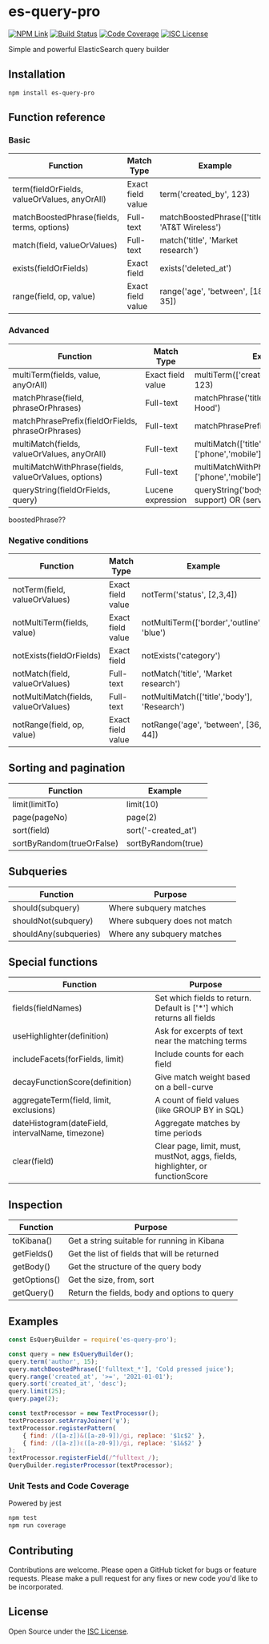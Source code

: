 # es-query-pro

[![NPM Link](https://img.shields.io/npm/v/es-query-pro?v=1.0.0)](https://npmjs.com/package/es-query-pro)
[![Build Status](https://ci.appveyor.com/api/projects/status/github/kensnyder/es-query-pro?branch=master&svg=true&v=1.0.0)](https://ci.appveyor.com/project/kensnyder/es-query-pro/branch/master)
[![Code Coverage](https://codecov.io/gh/kensnyder/es-query-pro/branch/master/graph/badge.svg?v=1.0.0)](https://codecov.io/gh/kensnyder/es-query-pro)
[![ISC License](https://img.shields.io/npm/l/es-query-pro.svg?v=1.0.0)](https://opensource.org/licenses/ISC)

Simple and powerful ElasticSearch query builder

## Installation

`npm install es-query-pro`

## Function reference

### Basic

| Function                                     | Match Type        | Example                                         |
| -------------------------------------------- | ----------------- | ----------------------------------------------- |
| term(fieldOrFields, valueOrValues, anyOrAll) | Exact field value | term('created_by', 123)                         |
| matchBoostedPhrase(fields, terms, options)   | Full-text         | matchBoostedPhrase(\['title'], 'AT&T Wireless') |
| match(field, valueOrValues)                  | Full-text         | match('title', 'Market research')               |
| exists(fieldOrFields)                        | Exact field       | exists('deleted_at')                            |
| range(field, op, value)                      | Exact field value | range('age', 'between', \[18, 35])              |

### Advanced

| Function                                             | Match Type        | Example                                                      |
| ---------------------------------------------------- | ----------------- | ------------------------------------------------------------ |
| multiTerm(fields, value, anyOrAll)                   | Exact field value | multiTerm(\['created_by','modified_by'], 123)                |
| matchPhrase(field, phraseOrPhrases)                  | Full-text         | matchPhrase('title', 'Little Red Riding Hood')               |
| matchPhrasePrefix(fieldOrFields, phraseOrPhrases)    | Full-text         | matchPhrasePrefix('title', 'Little Red R')                   |
| multiMatch(fields, valueOrValues, anyOrAll)          | Full-text         | multiMatch(\['title','body'], \['phone','mobile'], 'ALL')    |
| multiMatchWithPhrase(fields, valueOrValues, options) | Full-text         | multiMatchWithPhrase(\['title','body'], \['phone','mobile']) |
| queryString(fieldOrFields, query)                    | Lucene expression | queryString('body', '(tech AND support) OR (service desk)')  |

boostedPhrase??

### Negative conditions

| Function                             | Match Type        | Example                                      |
| ------------------------------------ | ----------------- | -------------------------------------------- |
| notTerm(field, valueOrValues)        | Exact field value | notTerm('status', \[2,3,4])                  |
| notMultiTerm(fields, value)          | Exact field value | notMultiTerm(\['border','outline'], 'blue')  |
| notExists(fieldOrFields)             | Exact field       | notExists('category')                        |
| notMatch(field, valueOrValues)       | Full-text         | notMatch('title', 'Market research')         |
| notMultiMatch(fields, valueOrValues) | Full-text         | notMultiMatch(\['title','body'], 'Research') |
| notRange(field, op, value)           | Exact field value | notRange('age', 'between', \[36, 44\])       |

## Sorting and pagination

| Function                  | Example             |
| ------------------------- | ------------------- |
| limit(limitTo)            | limit(10)           |
| page(pageNo)              | page(2)             |
| sort(field)               | sort('-created_at') |
| sortByRandom(trueOrFalse) | sortByRandom(true)  |

## Subqueries

| Function              | Purpose                       |
| --------------------- | ----------------------------- |
| should(subquery)      | Where subquery matches        |
| shouldNot(subquery)   | Where subquery does not match |
| shouldAny(subqueries) | Where any subquery matches    |

## Special functions

| Function                                         | Purpose                                                                       |
| ------------------------------------------------ | ----------------------------------------------------------------------------- |
| fields(fieldNames)                               | Set which fields to return. Default is \['\*'] which returns all fields       |
| useHighlighter(definition)                       | Ask for excerpts of text near the matching terms                              |
| includeFacets(forFields, limit)                  | Include counts for each field                                                 |
| decayFunctionScore(definition)                   | Give match weight based on a bell-curve                                       |
| aggregateTerm(field, limit, exclusions)          | A count of field values (like GROUP BY in SQL)                                |
| dateHistogram(dateField, intervalName, timezone) | Aggregate matches by time periods                                             |
| clear(field)                                     | Clear page, limit, must, mustNot, aggs, fields, highlighter, or functionScore |

## Inspection

| Function     | Purpose                                      |
| ------------ | -------------------------------------------- |
| toKibana()   | Get a string suitable for running in Kibana  |
| getFields()  | Get the list of fields that will be returned |
| getBody()    | Get the structure of the query body          |
| getOptions() | Get the size, from, sort                     |
| getQuery()   | Return the fields, body and options to query |

## Examples

```js
const EsQueryBuilder = require('es-query-pro');

const query = new EsQueryBuilder();
query.term('author', 15);
query.matchBoostedPhrase(['fulltext_*'], 'Cold pressed juice');
query.range('created_at', '>=', '2021-01-01');
query.sort('created_at', 'desc');
query.limit(25);
query.page(2);
```

```js
const textProcessor = new TextProcessor();
textProcessor.setArrayJoiner('ψ');
textProcessor.registerPattern(
	{ find: /([a-z])&([a-z0-9])/gi, replace: '$1ε$2' },
	{ find: /([a-z])ε([a-z0-9])/gi, replace: '$1&$2' }
);
textProcessor.registerField(/^fulltext_/);
QueryBuilder.registerProcessor(textProcessor);
```

### Unit Tests and Code Coverage

Powered by jest

```bash
npm test
npm run coverage
```

## Contributing

Contributions are welcome. Please open a GitHub ticket for bugs or feature
requests. Please make a pull request for any fixes or new code you'd like to be
incorporated.

## License

Open Source under the [ISC License](https://opensource.org/licenses/ISC).
